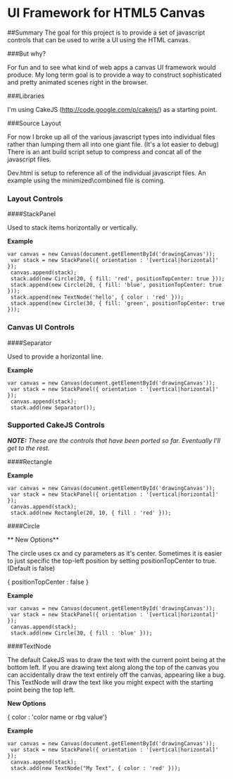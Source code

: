 UI Framework for HTML5 Canvas
==============================

##Summary
The goal for this project is to provide a set of javascript controls that can be used to write a UI using the HTML canvas. 

###But why? 

For fun and to see what kind of web apps a canvas UI framework would produce. My long term goal is to provide a way to construct sophisticated and pretty animated scenes right in the browser.

###Libraries

I'm using CakeJS (http://code.google.com/p/cakejs/) as a starting point.

###Source Layout

For now I broke up all of the various javascript types into individual files rather than lumping them all into one giant file. (It's a lot easier to debug) There is an ant build script setup to compress and concat all of the javascript files. 

Dev.html is setup to reference all of the individual javascript files. An example using the minimized\combined file is coming.

### Layout Controls

####StackPanel

Used to stack items horizontally or vertically. 

**Example**
<pre><code>var canvas = new Canvas(document.getElementById('drawingCanvas'));
 var stack = new StackPanel({ orientation : '[vertical|horizontal]' });
 canvas.append(stack);
 stack.add(new Circle(20, { fill: 'red', positionTopCenter: true }));
 stack.append(new Circle(20, { fill: 'blue', positionTopCenter: true }));
 stack.append(new TextNode('hello', { color : 'red' }));
 stack.append(new Circle(30, { fill: 'green', positionTopCenter: true }));
</code></pre>

### Canvas UI Controls

####Separator

Used to provide a horizontal line.

**Example**
<pre><code>var canvas = new Canvas(document.getElementById('drawingCanvas'));
 var stack = new StackPanel({ orientation : '[vertical|horizontal]' });
 canvas.append(stack);
 stack.add(new Separator());</code></pre>

### Supported CakeJS Controls

__*NOTE:*__ _These are the controls that have been ported so far. Eventually I'll get to the rest._

####Rectangle

**Example**
<pre><code>var canvas = new Canvas(document.getElementById('drawingCanvas'));
 var stack = new StackPanel({ orientation : '[vertical|horizontal]' });
 canvas.append(stack);
 stack.add(new Rectangle(20, 10, { fill : 'red' }));</code></pre>

####Circle

** New Options**

The circle uses cx and cy parameters as it's center. Sometimes it is easier to just specific the top-left position by setting positionTopCenter to true. (Default is false)

{ positionTopCenter : false }

**Example**
<pre><code>var canvas = new Canvas(document.getElementById('drawingCanvas'));
 var stack = new StackPanel({ orientation : '[vertical|horizontal]' });
 canvas.append(stack);
 stack.add(new Circle(30, { fill : 'blue' }));</code></pre>

####TextNode

The default CakeJS was to draw the text with the current point being at the bottom left. If you are drawing text along along the top of the canvas you can accidentally draw the text entirely off the canvas, appearing like a bug. This TextNode will draw the text like you might expect with the starting point being the top left.

**New Options**

{ color : 'color name or rbg value'}

**Example**
<pre><code>var canvas = new Canvas(document.getElementById('drawingCanvas'));
 var stack = new StackPanel({ orientation : '[vertical|horizontal]' });
 canvas.append(stack);
 stack.add(new TextNode("My Text", { color : 'red' }));</code></pre>